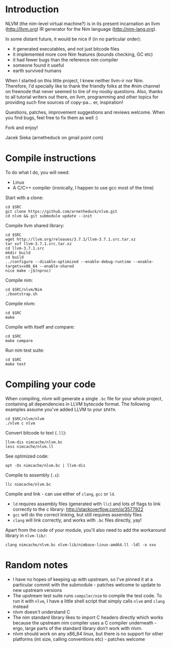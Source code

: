 # Introduction

NLVM (the nim-level virtual machine?) is in its present incarnation an llvm
(http://llvm.org) IR generator for the Nim language (http://nim-lang.org).

In some distant future, it would be nice if (in no particular order):

* it generated executables, and not just bitcode files
* it implemented more core Nim features (bounds checking, GC etc)
* it had fewer bugs than the reference nim compiler
* someone found it useful
* earth survived humans

When I started on this little project, I knew neither llvm-ir nor Nim.
Therefore, I'd specially like to thank the friendly folks at the #nim
channel on freenode that never seemed to tire of my nooby questions.
Also, thanks to all tutorial writers out there, on llvm, programming
and other topics for providing such fine sources of copy-pa... er,
inspiration!

Questions, patches, improvement suggestions and reviews welcome. When
you find bugs, feel free to fix them as well :)

Fork and enjoy!

Jacek Sieka (arnetheduck on gmail point com)

# Compile instructions

To do what I do, you will need:
* Linux
* A C/C++ compiler (ironically, I happen to use gcc most of the time)

Start with a clone:

    cd $SRC
    git clone https://github.com/arnetheduck/nlvm.git
    cd nlvm && git submodule update --init

Compile llvm shared library:

    cd $SRC
    wget http://llvm.org/releases/3.7.1/llvm-3.7.1.src.tar.xz
    tar xvf llvm-3.7.1.src.tar.xz
    cd llvm-3.7.1.src
    mkdir build
    cd build
    ../configure --disable-optimized --enable-debug-runtime --enable-targets=x86_64 --enable-shared
    nice make -j$(nproc)

Compile nim:

    cd $SRC/nlvm/Nim
    ./bootstrap.sh

Compile nlvm:

    cd $SRC
    make

Compile with itself and compare:

    cd $SRC
    make compare

Run nim test suite:

    cd $SRC
    make test

# Compiling your code

When compiling, nlvm will generate a single `.bc` file for your whole project,
containing all dependencies in LLVM bytecode format. The following examples
assume you've added LLVM to your `$PATH`.

    cd $SRC/nlvm/nlvm
    ./nlvm c nlvm

Convert bitcode to text (`.ll`):

    llvm-dis nimcache/nlvm.bc
    less nimcache/nlvm.ll

See optimized code:

    opt -Os nimcache/nlvm.bc | llvm-dis

Compile to assembly (`.s`):

    llc nimcache/nlvm.bc

Compile and link - can use either of `clang`, `gcc` or `ld`.
* `ld` requires assembly files (generated with `llc`) and lots of flags
  to link correctly to the c library: http://stackoverflow.com/q/3577922
* `gcc` will do the correct linking, but still requires assembly files
* `clang` will link correctly, and works with `.bc` files directly, yay!

Apart from the code of your module, you'll also need to add the workaround
library in `nlvm-lib/`:

    clang nimcache/nlvm.bc nlvm-lib/nimbase-linux-amd64.ll -ldl -o xxx

# Random notes

* I have no hopes of keeping up with upstream, so I've pinned it at a
  particular commit with the submodule - patches welcome to update to new
  upstream versions
* The upstream test suite runs `compiler/nim` to compile the test code. To run
  it with `nlvm`, I have a little shell script that simply calls `nlvm` and
  `clang` instead
* nlvm doesn't understand C
* The nim standard library likes to import C headers directly which works
  because the upstream nim compiler uses a C compiler underneath - ergo,
  large parts of the standard library don't work with nlvm.
* nlvm should work on any x86_64 linux, but there is no support for other
  platforms (int size, calling conventions etc) - patches welcome